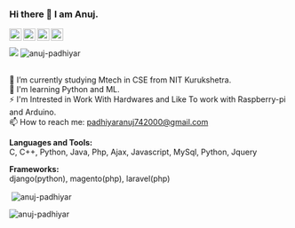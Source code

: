 ### Hi there 👋 I am Anuj.

<!--
**anuj-padhiyar/anuj-padhiyar** is a ✨ _special_ ✨ repository because its `README.md` (this file) appears on your GitHub profile.

Here are some ideas to get you started:

- 🔭 I’m currently working on ...
- 🌱 I’m currently learning ...
- 👯 I’m looking to collaborate on ...
- 🤔 I’m looking for help with ...
- 💬 Ask me about ...
- 📫 How to reach me: ...
- 😄 Pronouns: ...
- ⚡ Fun fact: ...
-->

<a href="https://twitter.com/anujs74">
  <img align="left" alt="Anuj Padhiyar | Twitter" width="22px" src="https://cdn.jsdelivr.net/npm/simple-icons@v3/icons/twitter.svg" />
</a>
<a href="https://in.linkedin.com/in/anuj-padhiyar-47070216a/">
  <img align="left" alt="LinkedIn" width="22px" src="https://cdn.jsdelivr.net/npm/simple-icons@v3/icons/linkedin.svg" />
</a>
<a href="https://t.me/anujs74">
  <img align="left" alt="Telegram" width="22px" src="https://cdn.jsdelivr.net/npm/simple-icons@v3/icons/telegram.svg" />
</a>
<a href="https://www.instagram.com/anuj.padhiyar/">
  <img align="left" alt="Instagram" width="22px" src="https://cdn.jsdelivr.net/npm/simple-icons@v3/icons/instagram.svg" />
</a>
<!-- <a href="https://www.codechef.com/users/amanjhurani">
  <img align="left" alt="Aman's Codechef" width="22px" src="https://cdn.jsdelivr.net/npm/simple-icons@v3/icons/codechef.svg" />
</a> -->

<br><br>
![](https://visitor-badge.glitch.me/badge?page_id=anuj-padhiyar.anuj-padhiyar) 
<img src="https://komarev.com/ghpvc/?username=anuj-padhiyar" alt="anuj-padhiyar" />
<br><br>

🌱 I’m currently studying Mtech in CSE from NIT Kurukshetra.
<br>
🔭 I'm learning Python and ML.
<br>
⚡ I'm Intrested in Work With Hardwares and Like To work with Raspberry-pi and Arduino.
<br>
📫 How to reach me: padhiyaranuj742000@gmail.com


<b>Languages and Tools:</b><br>
C, C++, Python, Java, Php, Ajax, Javascript, MySql, Python, Jquery


<b>Frameworks:</b><br>
django(python), magento(php), laravel(php)

<p>&nbsp;<img align="center" src="https://github-readme-stats.vercel.app/api?username=anuj-padhiyar&show_icons=true&theme=merko" alt="anuj-padhiyar" /></p>
<p><img align="center" src="https://github-readme-stats.vercel.app/api/top-langs/?username=anuj-padhiyar&layout=compact&hide=html&show_icons=true&theme=merko" alt="anuj-padhiyar" /></p>

